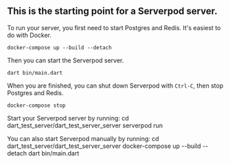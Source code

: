 ## This is the starting point for a Serverpod server.

To run your server, you first need to start Postgres and Redis. It's easiest to do with Docker.

    docker-compose up --build --detach

Then you can start the Serverpod server.

    dart bin/main.dart

When you are finished, you can shut down Serverpod with `Ctrl-C`, then stop Postgres and Redis.

    docker-compose stop


Start your Serverpod server by running:
    cd dart_test_server/dart_test_server_server
    serverpod run

You can also start Serverpod manually by running:
    cd dart_test_server/dart_test_server_server
    docker-compose up --build --detach
    dart bin/main.dart